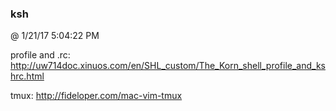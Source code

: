 ﻿

### ksh
@ 1/21/17 5:04:22 PM

profile and .rc:
http://uw714doc.xinuos.com/en/SHL_custom/The_Korn_shell_profile_and_kshrc.html

tmux:
http://fideloper.com/mac-vim-tmux

